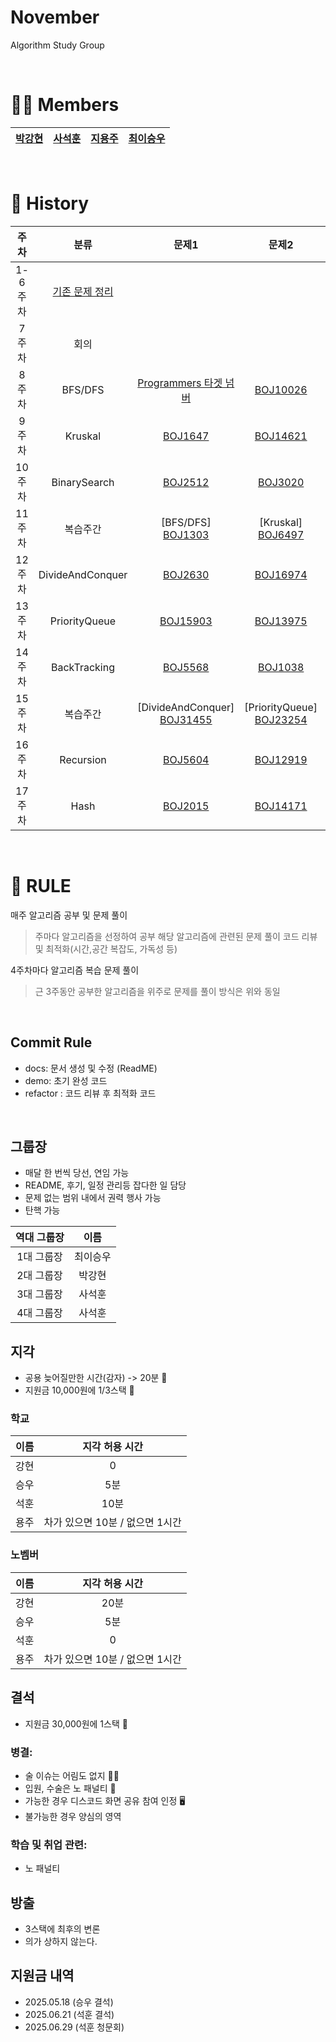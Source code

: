 # November
Algorithm Study Group

<br>

# 🙋‍♂️ Members
| [**박강현**](https://github.com/Dev-PKH) | [**사석훈**](https://github.com/Clear-head) | [**지용주**](https://github.com/dksldhodkseho) | [**최이승우**](https://github.com/nvmith) |
|---|---|---|---|

<br>

# 📜 History
|주차|분류|문제1|문제2|문제3| 
|:---:|:---:|:---:|:---:|:---:|
|1-6주차|[기존 문제 정리](/pre_study)|  |  |  |
|7주차|회의| | | |
|8주차|BFS/DFS|<A href="https://github.com/nvmith/November/tree/main/cur_study/BFS%26DFS/%ED%83%80%EA%B2%9F%20%EB%84%98%EB%B2%84"> Programmers 타겟 넘버 </A>|[BOJ10026](https://github.com/nvmith/November/tree/main/cur_study/BFS%26DFS/BOJ10026)|  |
|9주차|Kruskal|[BOJ1647](https://github.com/nvmith/November/tree/main/cur_study/Kruskal/BOJ1647)|[BOJ14621](https://github.com/nvmith/November/tree/main/cur_study/Kruskal/BOJ14621)|  |
|10주차|BinarySearch|[BOJ2512](./cur_study/BinarySearch/BOJ2512)|[BOJ3020](./cur_study/BinarySearch/BOJ3020)|  |
|11주차|복습주간|[BFS/DFS] [BOJ1303](./cur_study/BFS&DFS/BOJ1303)|[Kruskal] [BOJ6497](./cur_study/Kruskal/BOJ6497)|[BinarySearch] [BOJ2110](./cur_study/BinarySearch/BOJ2110)|
|12주차|DivideAndConquer|[BOJ2630](./cur_study/DivideAndConquer/BOJ2630)|[BOJ16974](./cur_study/DivideAndConquer/BOJ16974)|  |
|13주차|PriorityQueue|[BOJ15903](./cur_study/PriorityQueue/BOJ15903)|[BOJ13975](./cur_study/PriorityQueue/BOJ13975)|[BOJ1655](./cur_study/PriorityQueue/BOJ1655)|
|14주차|BackTracking|[BOJ5568](./cur_study/BackTracking/BOJ5568)|[BOJ1038](./cur_study/BackTracking/BOJ1038)  |  |
|15주차|복습주간|[DivideAndConquer] [BOJ31455](./cur_study/DivideAndConquer/BOJ31455)|[PriorityQueue] [BOJ23254](./cur_study/PriorityQueue/BOJ23254)|[BackTracking] [BOJ7490](./cur_study/BackTracking/BOJ7490)|
|16주차|Recursion|[BOJ5604](./cur_study/Recursion/BOJ5604)|[BOJ12919](./cur_study/Recursion/BOJ12919)|  |
|17주차|Hash|[BOJ2015](./cur_study/Hash/BOJ2015)|[BOJ14171](./cur_study/Hash/BOJ14171)|  |

<br>

# 🤙 RULE
매주 알고리즘 공부 및 문제 풀이
> 주마다 알고리즘을 선정하여 공부
> 해당 알고리즘에 관련된 문제 풀이
> 코드 리뷰 및 최적화(시간,공간 복잡도, 가독성 등)

4주차마다 알고리즘 복습 문제 풀이
>근 3주동안 공부한 알고리즘을 위주로 문제를 풀이
> 방식은 위와 동일

<br>

## Commit Rule
- docs: 문서 생성 및 수정 (ReadME)
- demo: 초기 완성 코드
- refactor : 코드 리뷰 후 최적화 코드


<br>


## 그룹장
- 매달 한 번씩 당선, 연임 가능
- README, 후기, 일정 관리등 잡다한 일 담당
- 문제 없는 범위 내에서 권력 행사 가능
- 탄핵 가능

|**역대 그룹장**|**이름**|
|:---:|:---:|
|1대 그룹장|최이승우|
|2대 그룹장|박강현|
|3대 그룹장|사석훈|
|4대 그룹장|사석훈|

## 지각

- 공용 늦어질만한 시간(감자) -> 20분 🥔
- 지원금 10,000원에 1/3스택 💸

### 학교
|이름|지각 허용 시간|
|:---:|:---:|
|강현|0|
|승우|5분|
|석훈|10분|
|용주|차가 있으면 10분 / 없으면 1시간|

### 노벰버
|이름|지각 허용 시간|
|:---:|:---:|
|강현|20분|
|승우|5분|
|석훈|0|
|용주|차가 있으면 10분 / 없으면 1시간|



## 결석
- 지원금 30,000원에 1스택 💸

### 병결:
- 술 이슈는 어림도 없지 🍺🚫
- 입원, 수술은 노 패널티 💉
- 가능한 경우 디스코드 화면 공유 참여 인정 🖥️
- 불가능한 경우 양심의 영역

### 학습 및 취업 관련:
- 노 패널티

## 방출
- 3스택에 최후의 변론
- 의가 상하지 않는다.

## 지원금 내역
- 2025.05.18 (승우 결석)
- 2025.06.21 (석훈 결석)
- 2025.06.29 (석훈 청문회)
